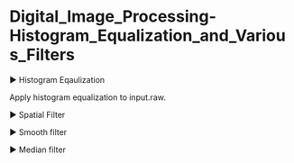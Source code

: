 # Digital_Image_Processing-Histogram_Equalization_and_Various_Filters

▶ Histogram Eqaulization

Apply histogram equalization to input.raw.

▶ Spatial Filter

▶ Smooth filter

▶ Median filter
